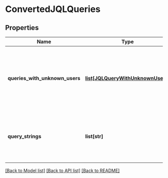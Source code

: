 # ConvertedJQLQueries

## Properties
Name | Type | Description | Notes
------------ | ------------- | ------------- | -------------
**queries_with_unknown_users** | [**list[JQLQueryWithUnknownUsers]**](JQLQueryWithUnknownUsers.md) | List of queries containing user information that could not be mapped to an existing user | [optional] 
**query_strings** | **list[str]** | The list of converted query strings with account IDs in place of user identifiers. | [optional] 

[[Back to Model list]](../README.md#documentation-for-models) [[Back to API list]](../README.md#documentation-for-api-endpoints) [[Back to README]](../README.md)

